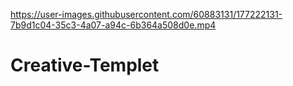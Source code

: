 

https://user-images.githubusercontent.com/60883131/177222131-7b9d1c04-35c3-4a07-a94c-6b364a508d0e.mp4

# Creative-Templet
